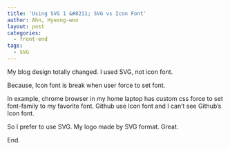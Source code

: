 ```yaml
---
title: 'Using SVG 1 &#8211; SVG vs Icon Font'
author: Ahn, Hyeong-woo
layout: post
categories:
  - front-end
tags:
  - SVG
---
```

My blog design totally changed. I used SVG, not icon font.

Because, Icon font is break when user force to set font.

In example, chrome browser in my home laptop has custom css force to set font-family to my favorite font. Github use Icon font and I can&#8217;t see Github&#8217;s Icon font.

So I prefer to use SVG. My logo made by SVG format. Great.

End.